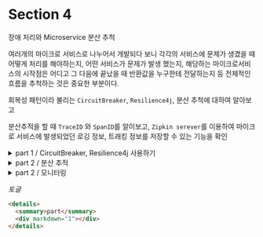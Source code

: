 # Section 4

장애 처리와 Microservice 분산 추척

여러개의 마이크로 서비스로 나누어서 개발되다 보니 각각의 서비스에 문제가 생겼을 때 어떻게 처리를 해야하는지, 어떤 서비스가 문제가 발생 했는지, 해당하는 마이크로서비스의 시작점은 어디고 그 다음에 끝났을 때 반환값을 누구한테 전달하는지 등 전체적인 흐름을 추척하는 것은 중요한 부분이다.

회복성 패턴이라 불리는 `CircuitBreaker`, `Resilience4j`, 분산 추척에 대하여 알아보고

분산추적을 할 때 `TraceID` 와 `SpanID`를 알이보고, `Zipkin serever`를 이용하여 마이크로 서비스에 발생되었던 로깅 정보, 트래킹 정보를 저장할 수 있는 기능을 확인

 <details>
  <summary>part 1 / CircuitBreaker, Resilience4j 사용하기 </summary>
  <div markdown="1">

`CircuitBreaker`은 간단하게 장애가 발생하는 서비스에 반복적인 호출이 되지 못하게 차단을 한다. 그리고 특정 서비스가 정상적인 동작을 하지 않을 경우 다른 기능으로 대체 수행을 하도록 만들어 장애에 대해서 회피가 가능하다.

```java
List<ResponseOrder> ordersList = orderServiceClient.getOrders(userId);
/* 기존 코드에서 아래와 같이 변경 */
CircuitBreaker circuitBreaker = circuitBreakerFactory.create("circuitBreaker");
List<ResponseOrder> ordersList = circuitBreaker.run(() -> orderServiceClient.getOrders(userId), throwable -> new ArrayList<>());
```

`CircuitBreaker`패턴을 사용하여 `orderServiceClient.getOrders(userId)`을 호출 할 때 장애 발생 시 대체 동작을로 비어있는 리스트를 반환하도록 설정을 했다.

  </div>
</details>

<details>
  <summary>part 2 / 분산 추적</summary>
  <div markdown="1">
  
연쇄적으로 여러 서비스가 실행될 때 과정에 요청 정보가 어떻게 실행이 되고 어느 단계를 거치는지 추적을 하기 위해서 분산 추적을 할 것이다.   
분산 추적을 하기 위해서는 트레이싱 정보를 저장하기 위해 `Zipkin`이라는 서버를 사용을 한다.

> ## Zipkin
>
> - Span
>   하나의 요청에 사용되는 작업의 단위이다.
>   이러한 `span`은 고유한 Id가 하나가 부여가 되며, 이러한 `span`이 모야서 하나의 `Trace`가 된다.
> - Trace
>   트리 구조로 이루어진 `sapn`셋
>   하나의 요청에 같은 `Trace ID`발급

## Spring Cloud Sleuth

`Zipkin`과 연동을 하여 갖고있는 로그 파일의 데이터나 스트리밍 데이터를 `Zipkin`에 전달하는 역활을 한다

```properties
<!-- Spring 3. 이전 버전 -->
        <dependency>
            <groupId>org.springframework.cloud</groupId>
            <artifactId>spring-cloud-starter-sleuth</artifactId>
        </dependency>
        <dependency>
            <groupId>org.springframework.cloud</groupId>
            <artifactId>spring-cloud-starter-zipkin</artifactId>
            <version>2.2.3.RELEASE</version>
        </dependency>

<!-- Spring 3. 이후 버전 -->
        <dependency>
            <groupId>io.micrometer</groupId>
            <artifactId>micrometer-observation</artifactId>
        </dependency>

        <dependency>
            <groupId>io.micrometer</groupId>
            <artifactId>micrometer-tracing-bridge-brave</artifactId>
        </dependency>

        <dependency>
            <groupId>io.zipkin.reporter2</groupId>
            <artifactId>zipkin-reporter-brave</artifactId>
        </dependency>
```

```yaml
# Spring 3. 이전 버전
spring:
  zipkin:
    base-url: http://127.0.0.1:9411
    enabled: true
  sleuth:
    sampler:
      probabaility: 1.0

# Spring 3. 이후 버전
spring:
  zipkin:
    base-url: http://127.0.0.1:9411
    enabled: true

management:
  tracing:
    sampling:
      probability: 1.0
    propagation:
      consume: b3
      produce: b3_multi
  zipkin:
    tracing:
      endpoint: "http://localhost:9411/api/v2/spans"
```

해당 설정들을 해주고 User, Order 서비스를 기동하여 상품을 등록하고 로그를 보면

```
[order-service] [o-auto-1-exec-1] [66f3cd53a15101d2781851112c224fdd-781851112c224fdd]
```

이와 같이 출력되었을 것이다.  
`66f3cd53a15101d2781851112c224fdd-781851112c224fdd` 이 부분에서 `-`를 기준으로 앞의 값음 `TraceID`이고 뒷 부분은 `SpanID`를 나타낸다.

  </div>
</details>

<details>
  <summary>part 2 / 모니터링 </summary>
  <div markdown="1">

```xml
        <!-- Micrometer-->
        <dependency>
            <groupId>io.micrometer</groupId>
            <artifactId>micrometer-registry-prometheus</artifactId>
        </dependency>

```

추가와 `application.properties`에 `info, metrics, prometheus`도 추가적으로 설정을 해준다.

`micrometer`라이브러리에서 `@Timed`라는 어노테이션을 제공한다. 이것을 이용하여 쉽게 counter metrics을 적용할 수 있다. 이것을 이용하기 위해 `spring boot 3.` 버전 이후는 `TimedAspect`타입의 빈을 등록을 해줘야 한다.

```java
@Configuration
public class TimedConfig {
    @Bean
    public TimedAspect timedAspect(MeterRegistry meterRegistry) {
        return new TimedAspect(meterRegistry);
    }
}
```

이후 컨트롤러에서 해당 어노테이션을 사용하여 맵핑을 시도하고, `Actuator`의 `metrics`, `prometheus`로 들어가서 확인을 하면 나타날 것이다.

  </div>
</details>

_토글_

```html
<details>
  <summary>part</summary>
  <div markdown="1"></div>
</details>
```
